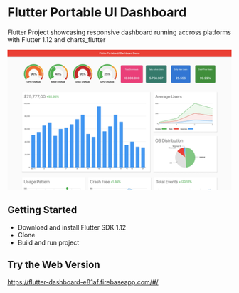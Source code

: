 # Flutter Portable UI Dashboard

Flutter Project showcasing responsive dashboard running accross platforms with Flutter 1.12 and charts_flutter

![Alt text](./promo.png?raw=true "Flutter Portable Dashboard")

## Getting Started
- Download and install Flutter SDK 1.12
- Clone
- Build and run project


## Try the Web Version
https://flutter-dashboard-e81af.firebaseapp.com/#/

